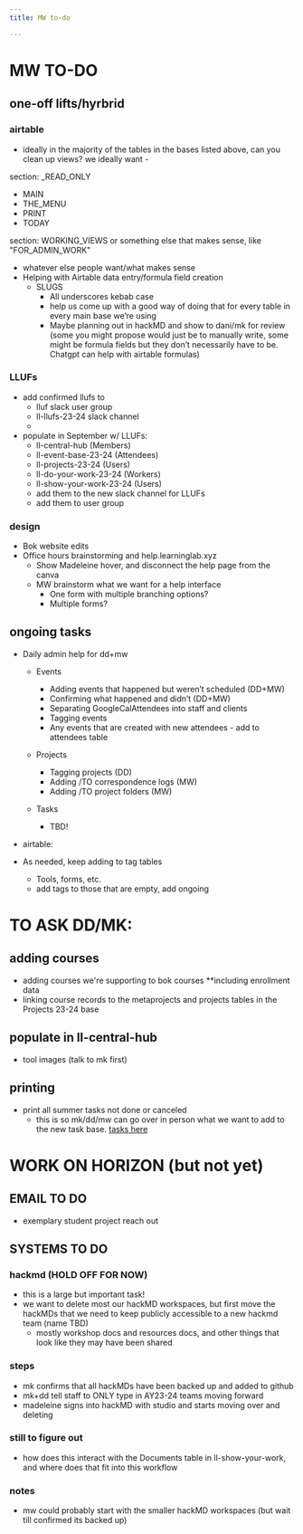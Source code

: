 ```yaml
---
title: MW to-do

---
```


# MW TO-DO


## one-off lifts/hyrbrid 

### airtable
* ideally in the majority of the tables in the bases listed above, can you clean up views? we ideally want - 

section: _READ_ONLY
-    MAIN
-    THE_MENU
-    PRINT
-    TODAY

section: WORKING_VIEWS or something else that makes sense, like "FOR_ADMIN_WORK"
* whatever else people want/what makes sense
* Helping with Airtable data entry/formula field creation
    * SLUGS
        * All underscores kebab case
        * help us come up with a good way of doing that for every table in every main base we’re using
        * Maybe planning out in hackMD and show to dani/mk for review (some you might propose would just be to manually write, some might be formula fields but they don’t necessarily have to be. Chatgpt can help with airtable formulas)


### LLUFs 
* add confirmed llufs to 
    * lluf slack user group
    * ll-llufs-23-24 slack channel
    * 
* populate in September w/ LLUFs: 
    * ll-central-hub (Members)
    * ll-event-base-23-24 (Attendees)
    * ll-projects-23-24 (Users)
    * ll-do-your-work-23-24 (Workers)
    * ll-show-your-work-23-24 (Users)
    * add them to the new slack channel for LLUFs
    * add them to user group 

### design 

* Bok website edits
* Office hours brainstorming and help.learninglab.xyz
    * Show Madeleine hover, and disconnect the help page from the canva
    * MW brainstorm what we want for a help interface
        * One form with multiple branching options?
        * Multiple forms?



## ongoing tasks 

* Daily admin help for dd+mw
    * Events
        * Adding events that happened but weren’t scheduled (DD+MW)
        * Confirming what happened and didn’t (DD+MW)
        * Separating GoogleCalAttendees into staff and clients 
        * Tagging events
        * Any events that are created with new attendees - add to attendees table

    * Projects
        * Tagging projects (DD)
        * Adding /TO correspondence logs (MW)
        * Adding /TO project folders (MW)
    * Tasks
        * TBD!

* airtable: 
* As needed, keep adding to tag tables
    * Tools, forms, etc.
    * add tags to those that are empty, add ongoing





# TO ASK DD/MK: 

## adding courses
* adding courses we're supporting to bok courses **including enrollment data
* linking course records to the metaprojects and projects  tables in the Projects 23-24 base

## populate in ll-central-hub
* tool images (talk to mk first)

## printing

* print all summer tasks not done or canceled
    * this is so mk/dd/mw can go over in person what we want to add to the new task base. [tasks here](https://airtable.com/appOZgrtA6p39x0mD/tblw2qHSWFA5VavYW/viwR6IvRqkLrIDB7S?blocks=hide)





# WORK ON HORIZON (but not yet)


## EMAIL TO DO 

* exemplary student project reach out 


## SYSTEMS TO DO 

### hackmd (HOLD OFF FOR NOW)
* this is a large but important task!
* we want to delete most our hackMD workspaces, but first move the hackMDs that we need to keep publicly accessible to a new hackmd team (name TBD)
    * mostly workshop docs and resources docs, and other things that look like they may have been shared

### steps
* mk confirms that all hackMDs have been backed up and added to github
* mk+dd tell staff to ONLY type in AY23-24 teams moving forward
* madeleine signs into hackMD with studio and starts moving over and deleting

### still to figure out
* how does this interact with the Documents table in ll-show-your-work, and where does that fit into this workflow

### notes
* mw could probably start with the smaller hackMD workspaces (but wait till confirmed its backed up)
